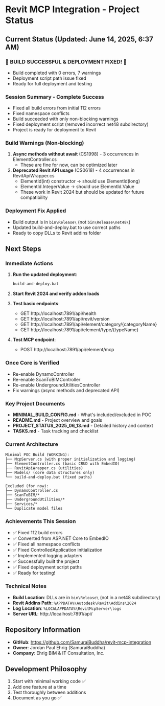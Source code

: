 # Revit MCP Integration - Project Status

## Current Status (Updated: June 14, 2025, 6:37 AM)

### 🎉 BUILD SUCCESSFUL & DEPLOYMENT FIXED! 🎉
- Build completed with 0 errors, 7 warnings
- Deployment script path issue fixed
- Ready for full deployment and testing

### Session Summary - Complete Success
- Fixed all build errors from initial 112 errors
- Fixed namespace conflicts
- Build succeeded with only non-blocking warnings
- Fixed deployment script (removed incorrect net48 subdirectory)
- Project is ready for deployment to Revit

### Build Warnings (Non-blocking)
1. **Async methods without await** (CS1998) - 3 occurrences in ElementController.cs
   - These are fine for now, can be optimized later
2. **Deprecated Revit API usage** (CS0618) - 4 occurrences in RevitApiWrapper.cs
   - ElementId(int) constructor → should use ElementId(long)
   - ElementId.IntegerValue → should use ElementId.Value
   - These work in Revit 2024 but should be updated for future compatibility

### Deployment Fix Applied
- Build output is in `bin\Release\` (not `bin\Release\net48\`)
- Updated build-and-deploy.bat to use correct paths
- Ready to copy DLLs to Revit addins folder

## Next Steps

### Immediate Actions
1. **Run the updated deployment**:
   ```cmd
   build-and-deploy.bat
   ```

2. **Start Revit 2024 and verify addon loads**

3. **Test basic endpoints**:
   - GET http://localhost:7891/api/health
   - GET http://localhost:7891/api/revit/version
   - GET http://localhost:7891/api/element/category/{categoryName}
   - GET http://localhost:7891/api/element/type/{typeName}

4. **Test MCP endpoint**:
   - POST http://localhost:7891/api/element/mcp

### Once Core is Verified
- Re-enable DynamoController
- Re-enable ScanToBIMController
- Re-enable UndergroundUtilitiesController
- Fix warnings (async methods and deprecated API)

### Key Project Documents
- **MINIMAL_BUILD_CONFIG.md** - What's included/excluded in POC
- **README.md** - Project overview and goals
- **PROJECT_STATUS_2025_06_13.md** - Detailed history and context
- **TASKS.md** - Task tracking and checklist

### Current Architecture
```
Minimal POC Build (WORKING):
├── McpServer.cs (with proper initialization and logging)
├── ElementController.cs (basic CRUD with EmbedIO)
├── RevitApiWrapper.cs (utilities)
├── Models/ (core data structures only)
└── build-and-deploy.bat (fixed paths)

Excluded (for now):
├── DynamoController.cs
├── ScanToBIM/*
├── UndergroundUtilities/*
├── Services/*
└── Duplicate model files
```

### Achievements This Session
- ✅ Fixed 112 build errors
- ✅ Converted from ASP.NET Core to EmbedIO
- ✅ Fixed all namespace conflicts
- ✅ Fixed ControlledApplication initialization
- ✅ Implemented logging adapters
- ✅ Successfully built the project
- ✅ Fixed deployment script paths
- ✅ Ready for testing!

### Technical Notes
- **Build Location**: DLLs are in `bin\Release\` (not in a net48 subdirectory)
- **Revit Addins Path**: `%APPDATA%\Autodesk\Revit\Addins\2024`
- **Log Location**: `%LOCALAPPDATA%\RevitMcpServer\logs`
- **Server URL**: http://localhost:7891/api/

## Repository Information
- **GitHub**: https://github.com/SamuraiBuddha/revit-mcp-integration
- **Owner**: Jordan Paul Ehrig (SamuraiBuddha)
- **Company**: Ehrig BIM & IT Consultation, Inc.

## Development Philosophy
1. Start with minimal working code ✅
2. Add one feature at a time
3. Test thoroughly between additions
4. Document as you go ✅
